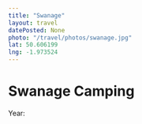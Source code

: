 ```yaml
---
title: "Swanage"
layout: travel
datePosted: None
photo: "/travel/photos/swanage.jpg"
lat: 50.606199
lng: -1.973524
---
```

# Swanage Camping



Year: 
